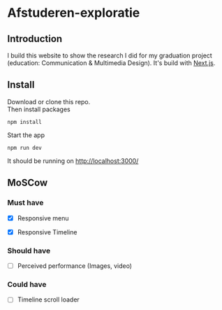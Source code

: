 # Afstuderen-exploratie

## Introduction
I build this website to show the research I did for my graduation project (education: Communication & Multimedia Design). It's build with [Next.js](https://nextjs.org/).

## Install
Download or clone this repo. <br/>
Then install packages
```
npm install
```
Start the app
```
npm run dev
```
It should be running on [http://localhost:3000/](http://localhost:3000/)



## MoSCow
### Must have
- [x] Responsive menu
- [x] Responsive Timeline


### Should have
- [ ] Perceived performance (Images, video) 

### Could have
- [ ] Timeline scroll loader
